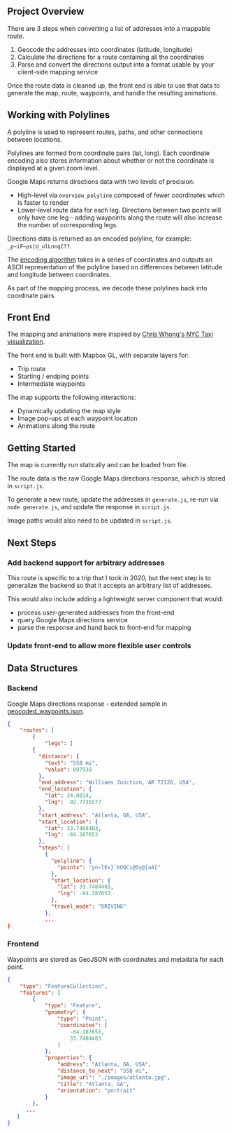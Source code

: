 ## Project Overview

There are 3 steps when converting a list of addresses into a mappable route. 

1. Geocode the addresses into coordinates (latitude, longitude)
2. Calculate the directions for a route containing all the coordinates
3. Parse and convert the directions output into a format usable by your client-side mapping service

Once the route data is cleaned up, the front end is able to use that data to generate the map, route, waypoints, and handle the resulting animations. 


## Working with Polylines 

A polyline is used to represent routes, paths, and other connections between locations. 

Polylines are formed from coordinate pairs (lat, long). Each coordinate encoding also stores information about whether or not the coordinate is displayed at a given zoom level. 

Google Maps returns directions data with two levels of precision:

- High-level via `overview_polyline` composed of fewer coordinates which is faster to render 
- Lower-level route data for each leg. Directions between two points will only have one leg - adding waypoints along the route will also increase the number of corresponding legs. 

Directions data is returned as an encoded polyline, for example:  `_p~iF~ps|U_ulLnnqC??`.

The [encoding algorithm](https://developers.google.com/maps/documentation/utilities/polylinealgorithm) takes in a series of coordinates and outputs an ASCII representation of the polyline based on differences between latitude and longitude between coordinates.

As part of the mapping process, we decode these polylines back into coordinate pairs. 

## Front End

The mapping and animations were inspired by [Chris Whong's NYC Taxi visualization](https://chriswhong.github.io/nyctaxi/). 

The front end is built with Mapbox GL, with separate layers for: 

* Trip route
* Starting / endping points
* Intermediate waypoints

The map supports the following interactions:

* Dynamically updating the map style
* Image pop-ups at each waypoint location
* Animations along the route


## Getting Started

The map is currently run statically and can be loaded from file. 

The route data is the raw Google Maps directions response, which is stored in `script.js`. 

To generate a new route, update the addresses in `generate.js`, re-run via `node generate.js`, and update the response in `script.js`. 

Image paths would also need to be updated in `script.js`. 

## Next Steps


### Add backend support for arbitrary addresses

This route is specific to a trip that I took in 2020, but the next step is to generalize the backend so that it accepts an arbitrary list of addresses. 

This would also include adding a lightweight server component that would: 

* process user-generated addresses from the front-end
* query Google Maps directions service
* parse the response and hand back to front-end for mapping


### Update front-end to allow more flexible user controls




## Data Structures

### Backend

Google Maps directions response - extended sample in [geocoded_waypoints.json](geocoded_waypoints.json).

```json
{
	"routes": [
		{
			"legs": [
        {
          "distance": {
            "text": "558 mi",
            "value": 897938
          },
          "end_address": "Williams Junction, AR 72126, USA",
          "end_location": {
            "lat": 34.8814,
            "lng": -92.7735577
          },
          "start_address": "Atlanta, GA, USA",
          "start_location": {
            "lat": 33.7484483,
            "lng": -84.387653
          },
          "steps": [
            {
              "polyline": {
                "points": "yn~lEx}`bOQCi@Oy@[aA["
              },
              "start_location": {
                "lat": 33.7484483,
                "lng": -84.387653
              },
              "travel_mode": "DRIVING"
            },
			...
}

```

### Frontend

Waypoints are stored as GeoJSON with coordinates and metadata for each point.

```json
{
    "type": "FeatureCollection",
    "features": [
        {
            "type": "Feature",
            "geometry": {
                "type": "Point",
                "coordinates": [
                    -84.387653,
                    33.7484483
                ]
            },
            "properties": {
                "address": "Atlanta, GA, USA",
                "distance_to_next": "558 mi",
                "image_url": "./images/atlanta.jpg",
                "title": "Atlanta, GA",
                "orientation": "portrait"
            }
        },
      ...
   ]
}
```
